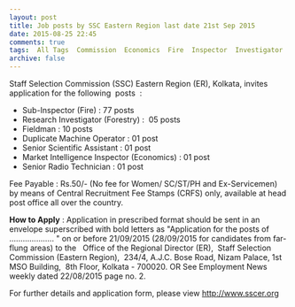 ```yaml
---
layout: post
title: Job posts by SSC Eastern Region last date 21st Sep 2015   
date: 2015-08-25 22:45
comments: true
tags:  All Tags  Commission  Economics  Fire  Inspector  Investigator  Kolkata  Operator  Radio  Scientific  Technician 
archive: false
---
```

Staff Selection Commission (SSC) Eastern Region (ER), Kolkata, invites application for the following  posts  :

- Sub-Inspector (Fire) : 77 posts 
- Research Investigator (Forestry) :  05 posts 
- Fieldman : 10 posts
- Duplicate Machine Operator : 01 post 
- Senior Scientific Assistant : 01 post
- Market Intelligence Inspector (Economics) : 01 post
- Senior Radio Technician : 01 post  

Fee Payable : Rs.50/- (No fee for Women/ SC/ST/PH and Ex-Servicemen) by means of Central Recruitment Fee Stamps (CRFS) only, available at head post office all over the country.

**How to Apply** : Application in prescribed format should be sent in an envelope superscribed with bold letters as "Application for the posts of .................... " on or before 21/09/2015 (28/09/2015 for candidates from far-flung areas) to the   Office of the Regional Director (ER),  Staff Selection Commission (Eastern Region),  234/4, A.J.C. Bose Road, Nizam Palace, 1st MSO Building,  8th Floor, Kolkata - 700020.  OR See Employment News weekly dated 22/08/2015 page no. 2.

For further details and application form, please view <http://www.sscer.org>
